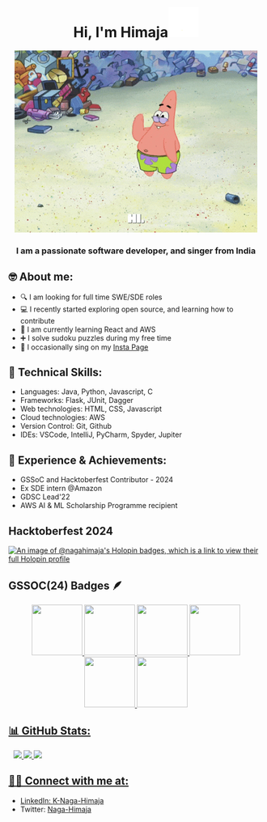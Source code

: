 <!--
**Naga-Himaja/Naga-Himaja** is a ✨ _special_ ✨ repository because its `README.md` (this file) appears on your GitHub profile.

Here are some ideas to get you started:

- 🔭 I’m currently working on ...
- 🌱 I’m currently learning ...
- 👯 I’m looking to collaborate on ...
- 🤔 I’m looking for help with ...
- 💬 Ask me about ...
- 📫 How to reach me: ...
- 😄 Pronouns: ...
- ⚡ Fun fact: ...
-->

# <h1 align="center">Hi, I'm Himaja<a><img src="https://github.com/Naga-Himaja/Naga-Himaja/blob/main/wave.gif" width="60px" /></h1>

<p align="center">
    <img src="https://github.com/Naga-Himaja/Naga-Himaja/blob/main/spongebob_hi.gif">
</p>
<h3 align="center"> I am a passionate software developer, and singer from India</h3>

## 🤓 About me:
- 🔍 I am looking for full time SWE/SDE roles
- 💻 I recently started exploring open source, and learning how to contribute
- 🌱 I am currently learning React and AWS
- ➕ I solve sudoku puzzles during my free time
- 🎤 I occasionally sing on my [Insta Page](https://www.instagram.com/himajazzz/)

## 🚀 Technical Skills:
- Languages: Java, Python, Javascript, C
- Frameworks: Flask, JUnit, Dagger
- Web technologies: HTML, CSS, Javascript
- Cloud technologies: AWS
- Version Control: Git, Github
- IDEs: VSCode, IntelliJ, PyCharm, Spyder, Jupiter

## 💼 Experience & Achievements:
- GSSoC and Hacktoberfest Contributor - 2024
- Ex SDE intern @Amazon
- GDSC Lead'22
- AWS AI & ML Scholarship Programme recipient 

## Hacktoberfest 2024
[![An image of @nagahimaja's Holopin badges, which is a link to view their full Holopin profile](https://holopin.me/nagahimaja)](https://holopin.io/@nagahimaja)

## GSSOC(24) Badges 🪶
<div style='display:flex; align-items:center; gap: 10px;' align='center'><a href="https://gssoc.girlscript.tech/leaderboard">
<img src="https://raw.githubusercontent.com/GSSoC24/Postman-Challenge/main/docs/assets/Postman%20White.png" width="100px" height="100px" />
  <img src="https://raw.githubusercontent.com/GSSoC24/Postman-Challenge/main/docs/assets/1.png" width="100px" height="100px" />
  <img src="https://raw.githubusercontent.com/GSSoC24/Postman-Challenge/main/docs/assets/2.png" width="100px" height="100px" />
  <img src="https://raw.githubusercontent.com/GSSoC24/Postman-Challenge/main/docs/assets/3.png" width="100px" height="100px" />
  <img src="https://raw.githubusercontent.com/GSSoC24/Postman-Challenge/main/docs/assets/4.png" width="100px" height="100px" />
  <img src="https://raw.githubusercontent.com/GSSoC24/Postman-Challenge/main/docs/assets/5.png" width="100px" height="100px" />
</div>

## 📊 GitHub Stats:
<div style='display:flex; align-items:center; gap: 10px;' align='center'><a href="https://gssoc.girlscript.tech/leaderboard">
 <img class="img" src="https://github-readme-stats.vercel.app/api?username=Naga-Himaja&theme=highcontrast&hide_border=false&include_all_commits=false&count_private=false" />
 <img class="img" src="https://github-readme-streak-stats.herokuapp.com/?user=Naga-Himaja&theme=highcontrast&hide_border=false" />
 <img class="img" src="https://github-readme-stats.vercel.app/api/top-langs/?username=Naga-Himaja&theme=highcontrast&hide_border=false&include_all_commits=false&count_private=false&layout=compact"/>
</div>


## 🤝🏻 Connect with me at:
- LinkedIn: [K-Naga-Himaja](https://www.linkedin.com/in/k-naga-himaja/)
- Twitter: [Naga-Himaja](https://x.com/KNagaHimaja)
